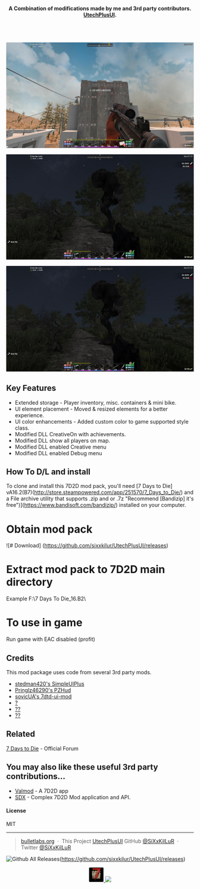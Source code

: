 

<h4 align="center">A Combination of modifications made by me and 3rd party contributors. <a href="http://www.bulletlabs.org/7d2d" target="_blank"> UtechPlusUI</a>.</h4>
<br>
<align="center" img src="https://github.com/sixxkilur/UtechPlusUI/blob/media/img/modlogo.png?raw=true" width="480" height="100">
</br>

![screenshot](https://raw.githubusercontent.com/sixxkilur/utechplusui/media/img/utechplusui.jpg?raw=true "UtechPlusUI")

![Screenshot](https://raw.githubusercontent.com/sixxkilur/utechplusui/media/img/behemoth.jpg?raw=true "Behemoth")

![screenshot](https://raw.githubusercontent.com/sixxkilur/utechplusui/media/img/behemoth.jpg?raw=true )

## Key Features

* Extended storage - Player inventory, misc. containers & mini bike.
* UI element placement - Moved & resized elements for a better experience.
* UI color enhancements - Added custom color to game supported style class.
* Modified DLL CreativeOn with achievements.
* Modified DLL show all players on map.
* Modified DLL enabled Creative menu
* Modified DLL enabled Debug menu

## How To D/L and install

To clone and install this 7D2D mod pack, you'll need [7 Days to Die] vA16.2(B7)(http://store.steampowered.com/app/251570/7_Days_to_Die/) and a File archive utility that supports .zip and or .7z "Recommend [Bandizip] it's free")](https://www.bandisoft.com/bandizip/) installed on your computer.

# Obtain mod pack
![# Download] (https://github.com/sixxkilur/UtechPlusUI/releases)

# Extract mod pack to 7D2D main directory
Example F:\7 Days To Die_16.B2\

# To use in game
Run game with EAC disabled (profit)

## Credits

This mod package uses code from several 3rd party mods.

- [stedman420's SimpleUIPlus](https://7daystodie.com/forums/showthread.php?67506-Simple-UI-Plus/)
- [Pringlz46290's PZHud](http://www.nexusmods.com/7daystodie/mods/77/?)
- [sovicUA's 7dtd-ui-mod](https://github.com/sovicUA/7dtd-ui-mod)
- [?](http:///)
- [??](https:///)
- [??](https:///)

## Related

[7 Days to Die](https://7daystodie.com/forums/forumdisplay.php?7-7-Days-to-Die-PC) - Official Forum

## You may also like these useful 3rd party contributions...

- [Valmod](https://) - A 7D2D app
- [SDX](https://7daystodie.com/forums/forumdisplay.php?82-SDX-Tool) - Complex 7D2D Mod application and API.

#### License

MIT

---

> [bulletlabs.org](https://www.bulletlabs.org) &nbsp;&middot;&nbsp;
> This Project [UtechPlusUI](https://sixxkilur.github.io/UtechPlusUI/)
> GitHub [@SiXxKilLuR](https://github.com/sixxkilur) &nbsp;&middot;&nbsp;
> Twitter [@SiXxKilLuR](https://twitter.com/SiXxKilLuR)

![Github All Releases](https://img.shields.io/github/downloads/atom/atom/total.svg?style=plastic)(https://github.com/sixxkilur/UtechPlusUI/releases)

<p align="center">
<a href="http://store.steampowered.com/app/251570/7_Days_to_Die/"> <img src="https://raw.githubusercontent.com/sixxkilur/utechplusui/media/img/7d2d.png">
<a href="https://www.paypal.me/sixxkillur"><img src="https://img.shields.io/badge/Donate-PayPal-green.svg"></a>
</p>
